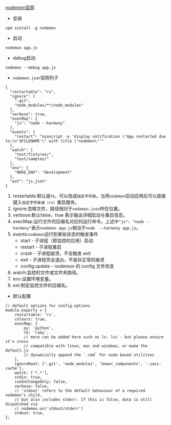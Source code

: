 [nodemon官网](https://www.npmjs.com/package/nodemon)
- 安装
```
npm install -g nodemon
```
- 启动
```
nodemon app.js
```
- debug启动
```
nodemon --debug app.js
```
- `nodemon.json`官网列子
```
{
  "restartable": "rs",
  "ignore": [
    ".git",
    "node_modules/**/node_modules"
  ],
  "verbose": true,
  "execMap": {
    "js": "node --harmony"
  },
  "events": {
    "restart": "osascript -e 'display notification \"App restarted due to:\n'$FILENAME'\" with title \"nodemon\"'"
  },
  "watch": [
    "test/fixtures/",
    "test/samples/"
  ],
  "env": {
    "NODE_ENV": "development"
  },
  "ext": "js,json"
}
```
1. restartable:默认是rs，可以改成`指定字符串`。当用`nodemon`启动应用后可以直接键入`指定字符串或（rs）`重启服务。
2. ignore:忽略文件，路径相对于`nodemon.json`所在位置。
3. verbose:默认false，true 表示输出详细启动与重启信息。
4. execMap:运行文件的后缀名对应的运行命令，上述中`"js": "node --harmony"`表示`nodemon app.js`相当于`node  --harmony app.js`。
5. events:`nodemon`运行到某些状态时触发事件
    - start - 子进程（即监控的应用）启动
    - restart - 子进程重启
    - crash - 子进程崩溃，不会触发 exit
    - exit - 子进程完全退出，不是非正常的崩溃
    - config:update - nodemon 的 config 文件改变
6. watch:监控的文件或文件夹路径。
7. env:设置环境变量。
8. ext:制定监控文件的后缀名。

- 默认配置
```
// default options for config.options
module.exports = {
    restartable: 'rs',
    colours: true,
    execMap: {
        py: 'python',
        rb: 'ruby',
        // more can be added here such as ls: lsc - but please ensure it's cross
        // compatible with linux, mac and windows, or make the default.js
        // dynamically append the `.cmd` for node based utilities
    },
    ignoreRoot: ['.git', 'node_modules', 'bower_components', '.sass-cache'],
    watch: ['*.*'],
    stdin: true,
    runOnChangeOnly: false,
    verbose: false,
    // 'stdout' refers to the default behaviour of a required nodemon's child,
    // but also includes stderr. If this is false, data is still dispatched via
    // nodemon.on('stdout/stderr')
    stdout: true,
};
```
